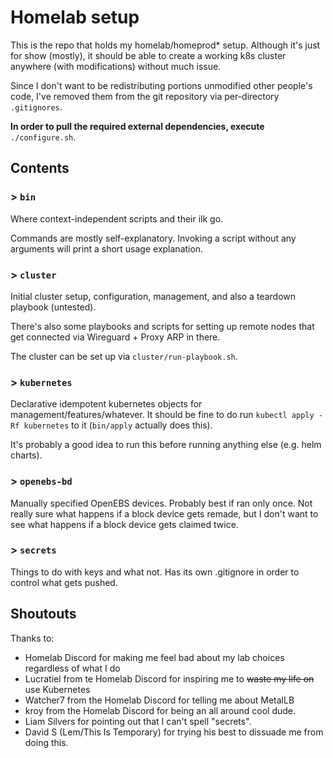 # Homelab setup

This is the repo that holds my homelab/homeprod* setup. 
Although it's just for show (mostly), it should be able to create a working k8s cluster anywhere (with modifications) without much issue.

Since I don't want to be redistributing portions unmodified other people's code, I've removed them from the git repository via per-directory `.gitignores`.

**In order to pull the required external dependencies, execute** `./configure.sh`.

## Contents

### > `bin`

Where context-independent scripts and their ilk go. 

Commands are mostly self-explanatory. 
Invoking a script without any arguments will print a short usage explanation.

### > `cluster`

Initial cluster setup, configuration, management, and also a teardown playbook (untested).

There's also some playbooks and scripts for setting up remote nodes that get connected via Wireguard + Proxy ARP in there.

The cluster can be set up via `cluster/run-playbook.sh`.

### > `kubernetes`

Declarative idempotent kubernetes objects for management/features/whatever.
It should be fine to do run `kubectl apply -Rf kubernetes` to it (`bin/apply` actually does this).

It's probably a good idea to run this before running anything else (e.g. helm charts).

### > `openebs-bd`

Manually specified OpenEBS devices. Probably best if ran only once.
Not really sure what happens if a block device gets remade, but I don't want to see what happens if a block device gets claimed twice.

### > `secrets`

Things to do with keys and what not. Has its own .gitignore in order to control what gets pushed.

## Shoutouts

Thanks to:
- Homelab Discord for making me feel bad about my lab choices regardless of what I do
- Lucratiel from te Homelab Discord for inspiring me to ~~waste my life on~~ use Kubernetes 
- Watcher7 from the Homelab Discord for telling me about MetalLB
- kroy from the Homelab Discord for being an all around cool dude.
- Liam Silvers for pointing out that I can't spell "secrets".
- David S (Lem/This Is Temporary) for trying his best to dissuade me from doing this.